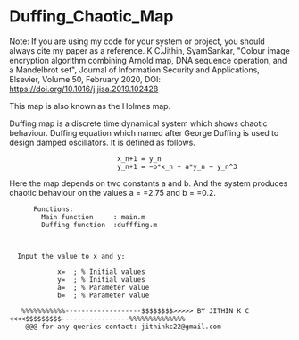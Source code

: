 # Duffing_Chaotic_Map

Note: If you are using my code for your system or project, you should always cite my paper as a reference. K C.Jithin, SyamSankar, "Colour image encryption algorithm combining Arnold map, DNA sequence operation, and a Mandelbrot set", Journal of Information Security and Applications, Elsevier, Volume 50, February 2020, DOI: https://doi.org/10.1016/j.jisa.2019.102428

This map is also known as the Holmes map.

Duffing map is a discrete time dynamical system which shows chaotic behaviour. Duffing equation which named after George Duffing is used to design damped oscillators. It is defined as follows.

                               x_n+1 = y_n 
                               y_n+1 = −b*x_n + a*y_n − y_n^3 
Here the map depends on two constants a and b. And the system produces chaotic behaviour on the values a = =2.75 and b = =0.2.
          
          Functions:
            Main function     : main.m
            Duffing function  :dufffing.m
      
      
      
      Input the value to x and y;

                x=  ; % Initial values
                y=  ; % Initial values
                a=  ; % Parameter value
                b=  ; % Parameter value

       %%%%%%%%%%%-------------------$$$$$$$$>>>>> BY JITHIN K C <<<<$$$$$$$$$-----------------%%%%%%%%%%%%%% 
        @@@ for any queries contact: jithinkc22@gmail.com
